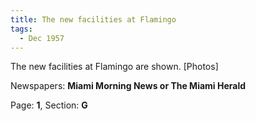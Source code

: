 ```yaml
---  
title: The new facilities at Flamingo  
tags:  
  - Dec 1957  
---  
```

  
The new facilities at Flamingo are shown. [Photos]  
  
Newspapers: **Miami Morning News or The Miami Herald**  
  
Page: **1**, Section: **G** 
